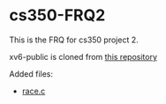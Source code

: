 # cs350-FRQ2
This is the FRQ for cs350 project 2.

xv6-public is cloned from [this repository](https://github.com/mit-pdos/xv6-public.git)

Added files:
- [race.c](./xv6-public/race.c)